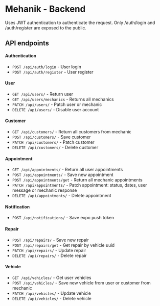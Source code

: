 # Mehanik - Backend

Uses JWT authentication to authenticate the request. Only /auth/login and /auth/register are exposed to the public.

## API endpoints

#### Authentication

- `POST /api/auth/login` - User login
- `POST /api/auth/register` - User register

#### User

- `GET /api/users/` - Return user
- `GET /api/users/mechanics` - Returns all mechanics
- `PATCH /api/users/` - Patch user or mechanic
- `DELETE /api/users/` - Disable user account

#### Customer

- `GET /api/customers/` - Return all customers from mechanic
- `POST /api/customers/` - Save customer
- `PATCH /api/customers/` - Patch customer
- `DELETE /api/customers/` - Delete customer

#### Appointment

- `GET /api/appointments/` - Return all user appointments
- `POST /api/appointments/` - Save new appointment
- `POST /api/appointments/get` - Return all mechanic appointments
- `PATCH /api/appointments/` - Patch appointment: status, dates, user message or mechanic response
- `DELETE /api/appointments/` - Delete appointment

#### Notification

- `POST /api/notifications/` - Save expo push token

#### Repair

- `POST /api/repairs/` - Save new repair
- `POST /api/repairs/get` - Get repair by vehicle uuid
- `PATCH /api/repairs/` - Update repair
- `DELETE /api/repairs/` - Delete repair

#### Vehicle

- `GET /api/vehicles/` - Get user vehicles
- `POST /api/vehicles/` - Save new vehicle from user or customer from mechanic
- `PATCH /api/vehicles/` - Update vehicle
- `DELETE /api/vehicles/` - Delete vehicle
